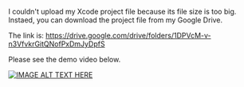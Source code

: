 I couldn't upload my Xcode project file because its file size is too big. Instaed, you can download the project file from my Google Drive.

The link is:  https://drive.google.com/drive/folders/1DPVcM-v-n3VfvkrGitQNofPxDmJyDpfS

Please see the demo video below.

[![IMAGE ALT TEXT HERE](https://img.youtube.com/vi/ETb68K0eak4/0.jpg)](https://www.youtube.com/watch?v=ETb68K0eak4)
